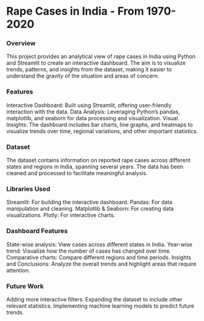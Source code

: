 # Rape Cases in India - From 1970-2020
### Overview
This project provides an analytical view of rape cases in India using Python and Streamlit to create an interactive dashboard. The aim is to visualize trends, patterns, and insights from the dataset, making it easier to understand the gravity of the situation and areas of concern.

### Features
Interactive Dashboard: Built using Streamlit, offering user-friendly interaction with the data.
Data Analysis: Leveraging Python’s pandas, matplotlib, and seaborn for data processing and visualization.
Visual Insights: The dashboard includes bar charts, line graphs, and heatmaps to visualize trends over time, regional variations, and other important statistics.
### Dataset
The dataset contains information on reported rape cases across different states and regions in India, spanning several years. The data has been cleaned and processed to facilitate meaningful analysis.

### Libraries Used
Streamlit: For building the interactive dashboard.
Pandas: For data manipulation and cleaning.
Matplotlib & Seaborn: For creating data visualizations.
Plotly: For interactive charts.
### Dashboard Features
State-wise analysis: View cases across different states in India.
Year-wise trend: Visualize how the number of cases has changed over time.
Comparative charts: Compare different regions and time periods.
Insights and Conclusions: Analyze the overall trends and highlight areas that require attention.
### Future Work
Adding more interactive filters.
Expanding the dataset to include other relevant statistics.
Implementing machine learning models to predict future trends.
